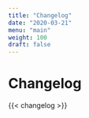 ```yaml
---
title: "Changelog"
date: "2020-03-21"
menu: "main"
weight: 100
draft: false
---
```


# Changelog

{{< changelog >}}
